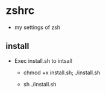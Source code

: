 # zshrc

* my settings of zsh

## install

* Exec install.sh to intsall

    * chmod +x install.sh; ./install.sh

    * sh ./install.sh
